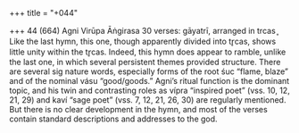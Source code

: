 +++
title = "+044"

+++
44 (664)
Agni
Virūpa Āṅgirasa
30 verses: gāyatrī, arranged in trcas ̥
Like the last hymn, this one, though apparently divided into tr̥cas, shows little  unity within the tr̥cas. Indeed, this hymn does appear to ramble, unlike the last  one, in which several persistent themes provided structure. There are several sig nature words, especially forms of the root śuc “flame, blaze” and of the nominal  vásu “good/goods.” Agni’s ritual function is the dominant topic, and his twin and  contrasting roles as vípra “inspired poet” (vss. 10, 12, 21, 29) and kaví “sage poet”  (vss. 7, 12, 21, 26, 30) are regularly mentioned. But there is no clear development  in the hymn, and most of the verses contain standard descriptions and addresses  to the god.